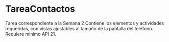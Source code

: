 # TareaContactos
Tarea correspondiente a la Semana 2
Contiene los elementos y actividades requeridas, con vistas ajustables al tamaño de la pantalla del teléfono. Requiere mínimo API 21. 
